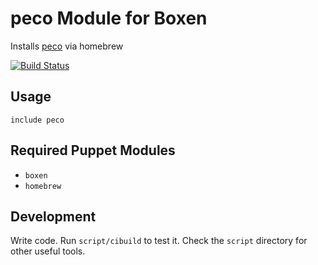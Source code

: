 # peco Module for Boxen

Installs [peco](http://peco.github.io) via homebrew

[![Build Status](https://travis-ci.org/rekotan/puppet-peco.png?branch=master)](https://travis-ci.org/rekotan/puppet-peco)

## Usage

```puppet
include peco
```

## Required Puppet Modules

* `boxen`
* `homebrew`

## Development

Write code. Run `script/cibuild` to test it. Check the `script`
directory for other useful tools.

